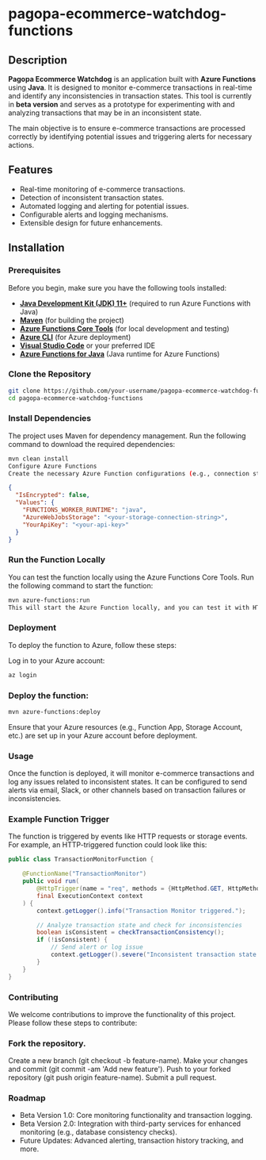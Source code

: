 # pagopa-ecommerce-watchdog-functions

## Description

**Pagopa Ecommerce Watchdog** is an application built with **Azure Functions** using **Java**. It is designed to monitor e-commerce transactions in real-time and identify any inconsistencies in transaction states. This tool is currently in **beta version** and serves as a prototype for experimenting with and analyzing transactions that may be in an inconsistent state.

The main objective is to ensure e-commerce transactions are processed correctly by identifying potential issues and triggering alerts for necessary actions.

## Features

- Real-time monitoring of e-commerce transactions.
- Detection of inconsistent transaction states.
- Automated logging and alerting for potential issues.
- Configurable alerts and logging mechanisms.
- Extensible design for future enhancements.

## Installation

### Prerequisites

Before you begin, make sure you have the following tools installed:

- **[Java Development Kit (JDK) 11+](https://adoptopenjdk.net/)** (required to run Azure Functions with Java)
- **[Maven](https://maven.apache.org/)** (for building the project)
- **[Azure Functions Core Tools](https://docs.microsoft.com/en-us/azure/azure-functions/functions-run-local)** (for local development and testing)
- **[Azure CLI](https://docs.microsoft.com/en-us/cli/azure/install-azure-cli)** (for Azure deployment)
- **[Visual Studio Code](https://code.visualstudio.com/)** or your preferred IDE
- **[Azure Functions for Java](https://docs.microsoft.com/en-us/azure/azure-functions/functions-reference-java)** (Java runtime for Azure Functions)

### Clone the Repository

```bash
git clone https://github.com/your-username/pagopa-ecommerce-watchdog-functions.git
cd pagopa-ecommerce-watchdog-functions
```

### Install Dependencies
The project uses Maven for dependency management. Run the following command to download the required dependencies:

```bash
mvn clean install
Configure Azure Functions
Create the necessary Azure Function configurations (e.g., connection strings, API keys) in local.settings.json for local development. For example:
```

```json
{
  "IsEncrypted": false,
  "Values": {
    "FUNCTIONS_WORKER_RUNTIME": "java",
    "AzureWebJobsStorage": "<your-storage-connection-string>",
    "YourApiKey": "<your-api-key>"
  }
}
```

### Run the Function Locally
You can test the function locally using the Azure Functions Core Tools. Run the following command to start the function:

```bash
mvn azure-functions:run
This will start the Azure Function locally, and you can test it with HTTP requests or other configured triggers.
```

### Deployment
To deploy the function to Azure, follow these steps:

Log in to your Azure account:


```bash
az login
```

### Deploy the function:

```bash
mvn azure-functions:deploy
```

Ensure that your Azure resources (e.g., Function App, Storage Account, etc.) are set up in your Azure account before deployment.

### Usage
Once the function is deployed, it will monitor e-commerce transactions and log any issues related to inconsistent states. It can be configured to send alerts via email, Slack, or other channels based on transaction failures or inconsistencies.

### Example Function Trigger
The function is triggered by events like HTTP requests or storage events. For example, an HTTP-triggered function could look like this:

```java
public class TransactionMonitorFunction {

    @FunctionName("TransactionMonitor")
    public void run(
        @HttpTrigger(name = "req", methods = {HttpMethod.GET, HttpMethod.POST}) HttpRequestMessage<Optional<String>> request,
        final ExecutionContext context
    ) {
        context.getLogger().info("Transaction Monitor triggered.");

        // Analyze transaction state and check for inconsistencies
        boolean isConsistent = checkTransactionConsistency();
        if (!isConsistent) {
            // Send alert or log issue
            context.getLogger().severe("Inconsistent transaction state detected!");
        }
    }
}
```

### Contributing
We welcome contributions to improve the functionality of this project. Please follow these steps to contribute:

### Fork the repository.
Create a new branch (git checkout -b feature-name).
Make your changes and commit (git commit -am 'Add new feature').
Push to your forked repository (git push origin feature-name).
Submit a pull request.

### Roadmap

- Beta Version 1.0: Core monitoring functionality and transaction logging.
- Beta Version 2.0: Integration with third-party services for enhanced monitoring (e.g., database consistency checks).
- Future Updates: Advanced alerting, transaction history tracking, and more.
